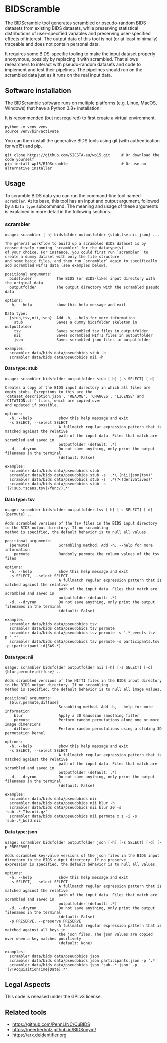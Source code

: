 # BIDScramble

The BIDScramble tool generates scrambled or pseudo-random BIDS datasets from existing BIDS datasets, while preserving statistical distributions of user-specified variables and preserving user-specified effects of interest. The output data of this tool is not (or at least minimally) traceable and does not contain personal data.

It requires some BIDS-specific tooling to make the input dataset properly anonymous, possibly by replacing it with scrambled. That allows researchers to interact with pseudo-random datasets and code to implement and test their pipelines. The pipelines should run on the scrambled data just as it runs on the real input data.

## Software installation

The BIDScramble software runs on multiple platforms (e.g. Linux, MacOS, Windows) that have a Python 3.8+ installation.

It is recommended (but not required) to first create a virtual environment.

```console
python -m venv venv
source venv/bin/activate
```

You can then install the generative BIDS tools using git (with authentication for wp15) and pip.

```console
git clone https://github.com/SIESTA-eu/wp15.git     # Or download the code yourself
pip install wp15/BIDScramble                        # Or use an alternative installer
```

## Usage

To scramble BIDS data you can run the command-line tool named ``scrambler``. At its base, this tool has an input and output argument, followed by a ``Data type`` subcommand. The meaning and usage of these arguments is explained in more detail in the following sections.

### scrambler

```
usage: scrambler [-h] bidsfolder outputfolder {stub,tsv,nii,json} ...

The general workflow to build up a scrambled BIDS dataset is by consecutively running `scrambler` for the datatype(s)
of your choice. For instance, you could first run `scrambler` to create a dummy dataset with only the file structure
and some basic files, and then run `scrambler` again to specifically add scrambled NIfTI data (see examples below).

positional arguments:
  bidsfolder           The BIDS (or BIDS-like) input directory with the original data
  outputfolder         The output directory with the scrambled pseudo data

options:
  -h, --help           show this help message and exit

Data type:
  {stub,tsv,nii,json}  Add -h, --help for more information
    stub               Saves a dummy bidsfolder skeleton in outputfolder
    tsv                Saves scrambled tsv files in outputfolder
    nii                Saves scrambled NIfTI files in outputfolder
    json               Saves scrambled json files in outputfolder

examples:
  scrambler data/bids data/pseudobids stub -h
  scrambler data/bids data/pseudobids nii -h
```

#### Data type: stub

```
usage: scrambler bidsfolder outputfolder stub [-h] [-s SELECT] [-d]

Creates a copy of the BIDS input directory in which all files are empty stubs. Exceptions to this are the
'dataset_description.json', 'README', 'CHANGES', 'LICENSE' and 'CITATION.cff' files, which are copied over
and updated if possible.

options:
  -h, --help            show this help message and exit
  -s SELECT, --select SELECT
                        A fullmatch regular expression pattern that is matched against the relative
                        path of the input data. Files that match are scrambled and saved in
                        outputfolder (default: .*)
  -d, --dryrun          Do not save anything, only print the output filenames in the terminal
                        (default: False)

examples:
  scrambler data/bids data/pseudobids stub
  scrambler data/bids data/pseudobids stub -s '.*\.(nii|json|tsv)'
  scrambler data/bids data/pseudobids stub -s '.*(?<!derivatives)'
  scrambler data/bids data/pseudobids stub -s '(?!sub.*scans.tsv|/func/).*'
```

#### Data type: tsv

```
usage: scrambler bidsfolder outputfolder tsv [-h] [-s SELECT] [-d] {permute} ...

Adds scrambled versions of the tsv files in the BIDS input directory to the BIDS output directory. If no scrambling
method is specified, the default behavior is to null all values.

positional arguments:
  {permute}             Scrambling method. Add -h, --help for more information
    permute             Randomly permute the column values of the tsv files

options:
  -h, --help            show this help message and exit
  -s SELECT, --select SELECT
                        A fullmatch regular expression pattern that is matched against the relative
                        path of the input data. Files that match are scrambled and saved in
                        outputfolder (default: .*)
  -d, --dryrun          Do not save anything, only print the output filenames in the terminal
                        (default: False)

examples:
  scrambler data/bids data/pseudobids tsv
  scrambler data/bids data/pseudobids tsv permute
  scrambler data/bids data/pseudobids tsv permute -s '.*_events.tsv' -p '.*'
  scrambler data/bids data/pseudobids tsv permute -s participants.tsv -p (participant_id|SAS.*)
```

#### Data type: nii

```
usage: scrambler bidsfolder outputfolder nii [-h] [-s SELECT] [-d] {blur,permute,diffuse} ...

Adds scrambled versions of the NIfTI files in the BIDS input directory to the BIDS output directory. If no scrambling
method is specified, the default behavior is to null all image values.

positional arguments:
  {blur,permute,diffuse}
                        Scrambling method. Add -h, --help for more information
    blur                Apply a 3D Gaussian smoothing filter
    permute             Perform random permutations along one or more image dimensions
    diffuse             Perform random permutations using a sliding 3D permutation kernel

options:
  -h, --help            show this help message and exit
  -s SELECT, --select SELECT
                        A fullmatch regular expression pattern that is matched against the relative
                        path of the input data. Files that match are scrambled and saved in
                        outputfolder (default: .*)
  -d, --dryrun          Do not save anything, only print the output filenames in the terminal
                        (default: False)

examples:
  scrambler data/bids data/pseudobids nii
  scrambler data/bids data/pseudobids nii blur -h
  scrambler data/bids data/pseudobids nii blur 20 -s 'sub-.*_T1w.nii.gz'
  scrambler data/bids data/pseudobids nii permute x z -i -s 'sub-.*_bold.nii'
```

#### Data type: json

```
usage: scrambler bidsfolder outputfolder json [-h] [-s SELECT] [-d] [-p PRESERVE]

Adds scrambled key-value versions of the json files in the BIDS input directory to the BIDS output directory. If no preserve
expression is specified, the default behavior is to null all values.

options:
  -h, --help            show this help message and exit
  -s SELECT, --select SELECT
                        A fullmatch regular expression pattern that is matched against the relative
                        path of the input data. Files that match are scrambled and saved in
                        outputfolder (default: .*)
  -d, --dryrun          Do not save anything, only print the output filenames in the terminal
                        (default: False)
  -p PRESERVE, --preserve PRESERVE
                        A fullmatch regular expression pattern that is matched against all keys in
                        the json files. The json values are copied over when a key matches positively
                        (default: None)

examples:
  scrambler data/bids data/pseudobids json
  scrambler data/bids data/pseudobids json participants.json -p '.*'
  scrambler data/bids data/pseudobids json 'sub-.*.json' -p '(?!AcquisitionTime|Date).*'
```

## Legal Aspects

This code is released under the GPLv3 license.

## Related tools

- https://github.com/PennLINC/CuBIDS
- https://peerherholz.github.io/BIDSonym/
- https://arx.deidentifier.org

